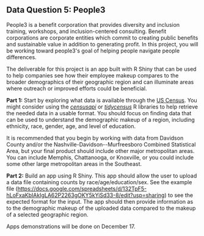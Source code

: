 ## Data Question 5: People3

People3 is a benefit corporation that provides diversity and inclusion training, workshops, and inclusion-centered consulting. Benefit corporations are corporate entities which commit to creating public benefits and sustainable value in addition to generating profit. In this project, you will be working toward people3's goal of helping people navigate people differences.

The deliverable for this project is an app built with R Shiny that can be used to help companies see how their employee makeup compares to the broader demographics of their geographic region and can illuminate areas where outreach or improved efforts could be beneficial.

**Part 1:** Start by exploring what data is available through the [US Census](https://www.census.gov/programs-surveys/ces/data/restricted-use-data/demographic-data.html). You might consider using the [*censusapi*](https://github.com/hrecht/censusapi) or [*tidycensus*](https://walker-data.com/tidycensus/index.html) R libraries to help retrieve the needed data in a usable format. You should focus on finding data that can be used to understand the demographic makeup of a region, including ethnicity, race, gender, age, and level of education.

It is recommended that you begin by working with data from Davidson County and/or the Nashville-Davidson--Murfreesboro Combined Statistical Area, but your final product should include other major metropolitan areas. You can include Memphis, Chattanooga, or Knoxville, or you could include some other large metropolitan areas in the Southeast.

**Part 2:** Build an app using R Shiny. This app should allow the user to upload a data file containing counts by race/age/education/sex. See the example file (https://docs.google.com/spreadsheets/d/132TpF5-hLoFxaKbIAkIgLA62P2263gOKY5kYiSd33-8/edit?usp=sharing) to see the expected format for the input. The app should then provide information as to the demographic makeup of the uploaded data compared to the makeup of a selected geographic region.

Apps demonstrations will be done on December 17.
